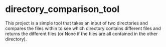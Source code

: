 # directory_comparison_tool

This project is a simple tool that takes an input of two directories and compares the files within to see which directory contains different files and returns the different files (or None if the files are all contained in the other directory).
